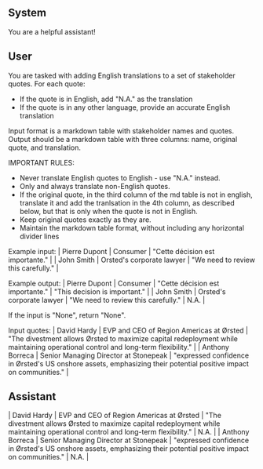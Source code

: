 ## System

You are a helpful assistant!

## User


You are tasked with adding English translations to a set of stakeholder quotes. For each quote:
- If the quote is in English, add "N.A." as the translation
- If the quote is in any other language, provide an accurate English translation

Input format is a markdown table with stakeholder names and quotes.
Output should be a markdown table with three columns: name, original quote, and translation.

IMPORTANT RULES:
- Never translate English quotes to English - use "N.A." instead.
- Only and always translate non-English quotes.
- If the original quote, in the third column of the md table is not in english, translate it and add the tranlsation in the 4th column, as described below, but that is only when the quote is not in English.
- Keep original quotes exactly as they are.
- Maintain the markdown table format, without including any horizontal divider lines

Example input:
| Pierre Dupont | Consumer | "Cette décision est importante." |
| John Smith | Orsted's corporate lawyer | "We need to review this carefully." |

Example output:
| Pierre Dupont | Consumer | "Cette décision est importante." | "This decision is important." |
| John Smith | Orsted's corporate lawyer | "We need to review this carefully." | N.A. |

If the input is "None", return "None".

Input quotes:
| David Hardy | EVP and CEO of Region Americas at Ørsted | "The divestment allows Ørsted to maximize capital redeployment while maintaining operational control and long-term flexibility." |
| Anthony Borreca | Senior Managing Director at Stonepeak | "expressed confidence in Ørsted's US onshore assets, emphasizing their potential positive impact on communities." |
        

## Assistant

| David Hardy | EVP and CEO of Region Americas at Ørsted | "The divestment allows Ørsted to maximize capital redeployment while maintaining operational control and long-term flexibility." | N.A. |
| Anthony Borreca | Senior Managing Director at Stonepeak | "expressed confidence in Ørsted's US onshore assets, emphasizing their potential positive impact on communities." | N.A. |

